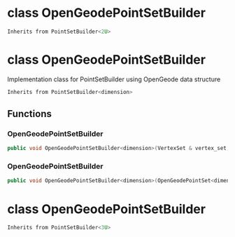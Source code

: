 # class OpenGeodePointSetBuilder


```cpp
Inherits from PointSetBuilder<2U>
```



# class OpenGeodePointSetBuilder


 Implementation class for PointSetBuilder using OpenGeode data structure



```cpp
Inherits from PointSetBuilder<dimension>
```



## Functions

### OpenGeodePointSetBuilder

```cpp
public void OpenGeodePointSetBuilder<dimension>(VertexSet & vertex_set, MeshBuilderFactoryKey )
```


### OpenGeodePointSetBuilder

```cpp
public void OpenGeodePointSetBuilder<dimension>(OpenGeodePointSet<dimension> & mesh)
```




# class OpenGeodePointSetBuilder


```cpp
Inherits from PointSetBuilder<3U>
```



